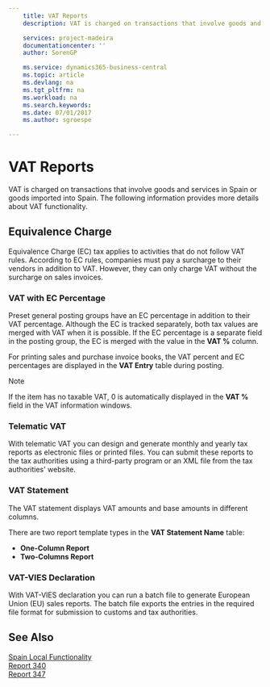 ```yaml
---
    title: VAT Reports
    description: VAT is charged on transactions that involve goods and services in Spain or goods imported into Spain. The following information provides more details about VAT functionality.

    services: project-madeira 
    documentationcenter: ''
    author: SorenGP

    ms.service: dynamics365-business-central
    ms.topic: article
    ms.devlang: na
    ms.tgt_pltfrm: na
    ms.workload: na
    ms.search.keywords:
    ms.date: 07/01/2017
    ms.author: sgroespe

---
```

# VAT Reports
VAT is charged on transactions that involve goods and services in Spain or goods imported into Spain. The following information provides more details about VAT functionality.  

## Equivalence Charge  
Equivalence Charge (EC) tax applies to activities that do not follow VAT rules. According to EC rules, companies must pay a surcharge to their vendors in addition to VAT. However, they can only charge VAT without the surcharge on sales invoices.  

### VAT with EC Percentage  
Preset general posting groups have an EC percentage in addition to their VAT percentage. Although the EC is tracked separately, both tax values are merged with VAT when it is possible. If the EC percentage is a separate field in the posting group, the EC is merged with the value in the **VAT %** column.  

For printing sales and purchase invoice books, the VAT percent and EC percentages are displayed in the **VAT Entry** table during posting.  

> [!NOTE]  
>  If the item has no taxable VAT, 0 is automatically displayed in the **VAT %** field in the VAT information windows.  

### Telematic VAT  
With telematic VAT you can design and generate monthly and yearly tax reports as electronic files or printed files. You can submit these reports to the tax authorities using a third-party program or an XML file from the tax authorities' website.  

### VAT Statement  
The VAT statement displays VAT amounts and base amounts in different columns.  

There are two report template types in the **VAT Statement Name** table:  

- **One-Column Report**  
- **Two-Columns Report**  

### VAT-VIES Declaration  
With VAT-VIES declaration you can run a batch file to generate European Union (EU) sales reports. The batch file exports the entries in the required file format for submission to customs and tax authorities.  

## See Also  
 [Spain Local Functionality](spain-local-functionality.md)   
 [Report 340](report-340.md)   
 [Report 347](report-347.md)

